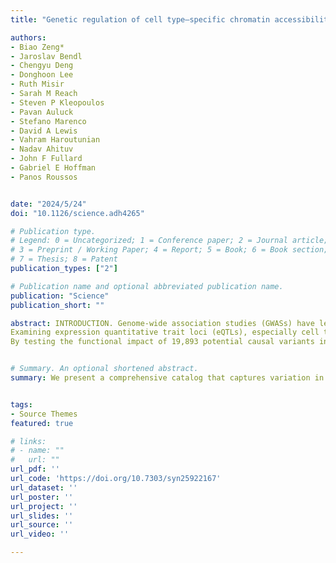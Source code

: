 ```yaml
---
title: "Genetic regulation of cell type–specific chromatin accessibility shapes brain disease etiology"

authors:
- Biao Zeng*
- Jaroslav Bendl
- Chengyu Deng
- Donghoon Lee
- Ruth Misir
- Sarah M Reach
- Steven P Kleopoulos
- Pavan Auluck
- Stefano Marenco
- David A Lewis
- Vahram Haroutunian
- Nadav Ahituv
- John F Fullard
- Gabriel E Hoffman
- Panos Roussos


date: "2024/5/24"
doi: "10.1126/science.adh4265"

# Publication type.
# Legend: 0 = Uncategorized; 1 = Conference paper; 2 = Journal article;
# 3 = Preprint / Working Paper; 4 = Report; 5 = Book; 6 = Book section;
# 7 = Thesis; 8 = Patent
publication_types: ["2"]

# Publication name and optional abbreviated publication name.
publication: "Science"
publication_short: ""

abstract: INTRODUCTION. Genome-wide association studies (GWASs) have led to the identification of hundreds of genetic loci that are associated with increased risk for a variety of brain diseases, including schizophrenia, Alzheimer’s disease, bipolar disorder, and major depressive disorder. However, identifying molecular mechanisms that underlie GWAS findings remains challenging because of linkage disequilibrium between genetic variants. Additionally, many risk variants are located in noncoding regions of the genome that are enriched in regulatory elements, which suggests that these variants affect gene expression rather than protein structure and function.
Examining expression quantitative trait loci (eQTLs), especially cell type–specific eQTLs, has recently identified genetic regulatory signals that are shared between gene expression and brain disease traits. Yet our understanding of cell type–specific regulatory processes that drive variation in molecular traits mediating disease risk remains limited -- RATIONALE. Regulatory sequences, including promoters, enhancers, insulators, and transcriptional silencers, are enriched in open chromatin regions (OCRs). Importantly, genetic variants that influence chromatin accessibility can, in turn, either activate or suppress gene expression by disrupting the function of these regulatory elements. Because chromatin status is directly connected to the regulation of transcriptional activity, the presence of colocalized chromatin accessibility QTLs (caQTLs) and eQTL signals within a given locus can reveal functional regulatory elements, connecting risk variants to causative genes and disease processes. Finding disease-relevant regulatory elements, especially those with cell type–specific effects, may provide the means to identify therapeutic targets for a range of neuropsychiatric and neurodegenerative disorders -- RESULTS. To investigate the genetic regulation of chromatin accessibility in the brain, as well as its impact on disease, we analyzed 1932 cell type–specific ATAC-seq (assay for transposase-accessible chromatin with sequencing) libraries consisting of neurons and non-neurons isolated from four functionally distinct brain regions of 616 human postmortem brains. Our study identified 34,539 OCRs with caQTLs and shows that the genetic control of chromatin accessibility displays a high degree of cell-type specificity. Using statistical fine-mapping, eQTL and caQTL colocalization, and allele-specific chromatin accessibility, we identified potential molecular mechanisms that mediate the effects of disease risk variants. The integration of caQTL and eQTL results with GWAS results from six brain diseases identified 72 genes and 92 OCRs that mediate disease risk.
By testing the functional impact of 19,893 potential causal variants in human induced pluripotent stem cell–derived excitatory neurons, using a massively parallel reporter assay (MPRA), we identified 476 variants with allelic effects. Genome-wide, we found that annotating variants on the basis of neuronal chromatin accessibility, as well as statistical fine-mapping from neuronal caQTL and eQTLs from brain homogenate, can be used to predict the allelic fold change in the MPRA. The MPRA identified an allelic effect in the variant rs3764512, which is predicted to increase local chromatin accessibility in neurons, increase expression of RAB27B, and increase risk for major depressive disorder.


# Summary. An optional shortened abstract.
summary: We present a comprehensive catalog that captures variation in the human brain regulome, which illuminates the cell type–specific molecular mechanisms that underlie neuropsychiatric and neurodegenerative disorders. Our work highlights an approach to move from statistical associations from large-scale GWASs to functionally validated variants and molecular mechanisms of disease.


tags:
- Source Themes
featured: true

# links:
# - name: ""
#   url: ""
url_pdf: ''
url_code: 'https://doi.org/10.7303/syn25922167'
url_dataset: ''
url_poster: ''
url_project: ''
url_slides: ''
url_source: ''
url_video: ''

---
```

